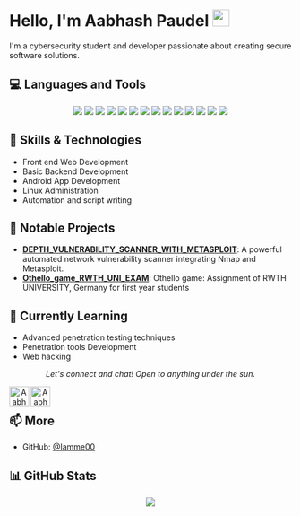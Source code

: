 # Hello, I'm Aabhash Paudel <img width="30px" src="https://media.tenor.com/images/3b388fe03da271d2674faf85eb7c3fcd/tenor.gif" />

I'm a cybersecurity student and developer passionate about creating secure software solutions.

## 💻 Languages and Tools
<p align="center">
  <img src="https://img.shields.io/badge/-Python-3776AB?style=flat-square&logo=python&logoColor=white"/>
  <img src="https://img.shields.io/badge/-Java-007396?style=flat-square&logo=java&logoColor=white"/>
  <img src="https://img.shields.io/badge/-C-A8B9CC?style=flat-square&logo=c&logoColor=white"/>
  <img src="https://img.shields.io/badge/-C++-00599C?style=flat-square&logo=c%2B%2B&logoColor=white"/>
  <img src="https://img.shields.io/badge/-HTML5-E34F26?style=flat-square&logo=html5&logoColor=white"/>
  <img src="https://img.shields.io/badge/-CSS3-1572B6?style=flat-square&logo=css3&logoColor=white"/>
  <img src="https://img.shields.io/badge/-JavaScript-F7DF1E?style=flat-square&logo=javascript&logoColor=black"/>
  <img src="https://img.shields.io/badge/-Android-3DDC84?style=flat-square&logo=android&logoColor=white"/>
  <img src="https://img.shields.io/badge/-Linux-FCC624?style=flat-square&logo=linux&logoColor=black"/>
  <img src="https://img.shields.io/badge/-Kali%20Linux-557C94?style=flat-square&logo=kalilinux&logoColor=white"/>
  <img src="https://img.shields.io/badge/-Nmap-4682B4?style=flat-square&logo=nmap&logoColor=white"/>
  <img src="https://img.shields.io/badge/-Metasploit-247C90?style=flat-square&logo=metasploit&logoColor=white"/>
  <img src="https://img.shields.io/badge/-SQLmap-800000?style=flat-square&logo=sqlmap&logoColor=white"/>
  <img src="https://img.shields.io/badge/-Burp%20Suite-FF6F00?style=flat-square&logo=burpsuite&logoColor=white"/>
</p>

## 🔧 Skills & Technologies
- Front end Web Development
- Basic Backend Development
- Android App Development
- Linux Administration
- Automation and script writing

## 🚀 Notable Projects
- [**DEPTH_VULNERABILITY_SCANNER_WITH_METASPLOIT**](https://github.com/Iamme00/In_DEPTH_VULNERABILITY_SCANNER_WITH_METASPLOIT): A powerful automated network vulnerability scanner integrating Nmap and Metasploit.
- [**Othello_game_RWTH_UNI_EXAM**](https://github.com/Iamme00/Othello_game_RWTH_UNI_EXAM): Othello game: Assignment of RWTH UNIVERSITY, Germany for first year students

## 🌱 Currently Learning
- Advanced penetration testing techniques
- Penetration tools Development
- Web hacking

<p align="center">
  <i>Let's connect and chat! Open to anything under the sun.</i>
  <p align="center">
    <a href="https://www.linkedin.com/in/aabhash-paudel-907b41293/" alt="Linkedin">
      <img align="left" alt="Aabhash | LinkedIn" width="35px" src="https://i.pinimg.com/originals/de/b4/6f/deb46f02a59e3b3a2aa58fac16290d63.gif" />
    </a>
    <a href="mailto:itsmeavron@gmail.com" alt="Contact me">
      <img align="left" alt="Aabhash | Gmail" width="35px" src="https://i.pinimg.com/originals/de/b4/6f/deb46f02a59e3b3a2aa58fac16290d63.gif" />
    </a>
  </p>
</p>

<br />

## 📫 More
- GitHub: [@Iamme00](https://github.com/Iamme00)

## 📊 GitHub Stats
<p align="center">
  <img src="https://github-readme-stats.vercel.app/api?username=Iamme00&show_icons=true&theme=radical"/>
</p>
